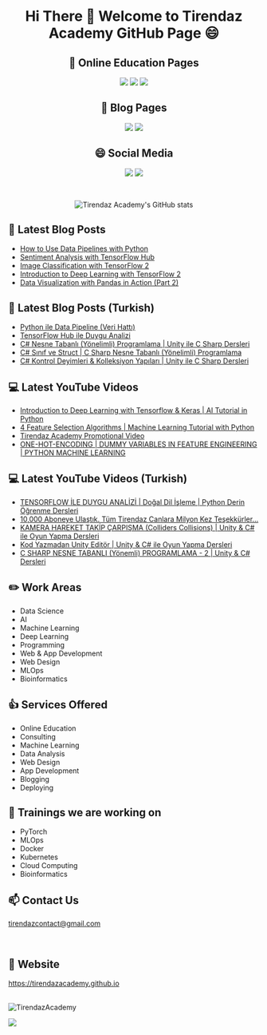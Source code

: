 # <p align="center"> Hi There 👋 Welcome to Tirendaz Academy GitHub Page 😄 </p>


<div align="center">

## 🏬 Online Education Pages

[![](https://img.shields.io/badge/YouTube-Turkish-deeppink?style=for-the-badge&logo=youtube&logoColor=white)](https://www.youtube.com/tirendazakademi)
[![](https://img.shields.io/badge/YouTube-English-red?style=for-the-badge&logo=youtube&logoColor=white)](https://www.youtube.com/channel/UCFU9Go20p01kC64w-tmFORw)
[![](https://img.shields.io/badge/Udemy-Education-darkgreen?style=for-the-badge)](https://www.udemy.com/user/tirendaz-akademi-2)

## 📕 Blog Pages

[![](https://img.shields.io/badge/Medium-English-purple.svg?&style=for-the-badge&logo=medium&logoColor=white)](https://tirendazacademy.medium.com)
[![](https://img.shields.io/badge/Medium-Turkish-darkred.svg?&style=for-the-badge&logo=medium&logoColor=white)](https://tirendazakademi.medium.com)

## :smile: Social Media

[![](https://img.shields.io/badge/linkedin-%230077B5.svg?&style=for-the-badge&logo=linkedin&logoColor=white)](https://www.linkedin.com/in/tirendaz-academy/)
[![](https://img.shields.io/badge/twitter-%231DA1F2.svg?&style=for-the-badge&logo=twitter&logoColor=white)](https://www.twitter.com/TirendazAcademy)
  
<br />
  
![Tirendaz Academy's GitHub stats](https://github-readme-stats.vercel.app/api?username=TirendazAcademy&count_private=true&show_icons=true&theme=radical)

</div>

## 📕 Latest Blog Posts

<!-- BLOG-POST-LIST:START -->
- [How to Use Data Pipelines with Python](https://medium.com/mlearning-ai/how-to-use-data-pipelines-with-python-a9b662fadec2?source=rss-b5cbb779640e------2)
- [Sentiment Analysis with TensorFlow Hub](https://medium.com/codex/sentiment-analysis-with-tensorflow-hub-678c30ac79a2?source=rss-b5cbb779640e------2)
- [Image Classification with TensorFlow 2](https://medium.com/mlearning-ai/image-classification-with-tensorflow-2-54fc601dfb6a?source=rss-b5cbb779640e------2)
- [Introduction to Deep Learning with TensorFlow 2](https://levelup.gitconnected.com/introduction-to-deep-learning-with-tensorflow-2-f61decb13cdb?source=rss-b5cbb779640e------2)
- [Data Visualization with Pandas in Action (Part 2)](https://levelup.gitconnected.com/data-visualization-with-pandas-in-action-part-2-2cc8674da1d0?source=rss-b5cbb779640e------2)
<!-- BLOG-POST-LIST:END -->

## 📕 Latest Blog Posts (Turkish)
<!-- BLOG-POST-LIST-TR:START -->
- [Python ile Data Pipeline (Veri Hattı)](https://medium.com/devopsturkiye/python-ile-data-pipeline-veri-hatt%C4%B1-d50b851b94a7?source=rss-e9566c9f34a3------2)
- [TensorFlow Hub ile Duygu Analizi](https://tirendazakademi.medium.com/tensorflow-hub-ile-duygu-analizi-6dced48f48a6?source=rss-e9566c9f34a3------2)
- [C# Nesne Tabanlı (Yönelimli) Programlama | Unity ile C Sharp Dersleri](https://tirendazakademi.medium.com/c-nesne-tabanl%C4%B1-y%C3%B6nelimli-programlama-unity-ile-c-sharp-dersleri-79fa52ac59c7?source=rss-e9566c9f34a3------2)
- [C# Sınıf ve Struct | C Sharp Nesne Tabanlı (Yönelimli) Programlama](https://tirendazakademi.medium.com/c-s%C4%B1n%C4%B1f-ve-struct-c-sharp-nesne-tabanl%C4%B1-y%C3%B6nelimli-programlama-2135069faef?source=rss-e9566c9f34a3------2)
- [C# Kontrol Deyimleri & Kolleksiyon Yapıları | Unity ile C Sharp Dersleri](https://tirendazakademi.medium.com/c-kontrol-deyimleri-kolleksiyon-yap%C4%B1lar%C4%B1-unity-ile-c-sharp-dersleri-facc626332e5?source=rss-e9566c9f34a3------2)
<!-- BLOG-POST-LIST-TR:END -->

## 💻 Latest YouTube Videos

<!-- YOUTUBE:START -->
- [Introduction to Deep Learning with Tensorflow & Keras | AI Tutorial in Python](https://www.youtube.com/watch?v=8Wnn4rRg7D8)
- [4 Feature Selection Algorithms | Machine Learning Tutorial with Python](https://www.youtube.com/watch?v=857SKdW-Pvg)
- [Tirendaz Academy Promotional Video](https://www.youtube.com/watch?v=ifRbYRYj9Kk)
- [ONE-HOT-ENCODING | DUMMY VARIABLES IN FEATURE ENGINEERING | PYTHON MACHINE LEARNING](https://www.youtube.com/watch?v=Gh4DijnuX0o)
<!-- YOUTUBE:END -->

## 💻 Latest YouTube Videos (Turkish)

<!-- YOUTUBETR:START -->
- [TENSORFLOW İLE DUYGU ANALİZİ | Doğal Dil İşleme | Python Derin Öğrenme Dersleri](https://www.youtube.com/watch?v=XtHL13mBBIk)
- [10,000 Aboneye Ulaştık. Tüm Tirendaz Canlara Milyon Kez Teşekkürler...](https://www.youtube.com/watch?v=3h0766Q-fzc)
- [KAMERA HAREKET TAKİP ÇARPIŞMA (Colliders Collisions) | Unity & C# ile Oyun Yapma Dersleri](https://www.youtube.com/watch?v=BmkhTYCgY_8)
- [Kod Yazmadan Unity Editör | Unity & C# ile Oyun Yapma Dersleri](https://www.youtube.com/watch?v=TRUOKIDhGBI)
- [C SHARP NESNE TABANLI (Yönemli) PROGRAMLAMA - 2 | Unity & C# Dersleri](https://www.youtube.com/watch?v=YtNKTF5HCRM)
<!-- YOUTUBETR:END -->

## ✏️ **Work Areas**

- Data Science
- AI
- Machine Learning
- Deep Learning
- Programming
- Web & App Development
- Web Design 
- MLOps
- Bioinformatics

## 👍 **Services Offered**

- Online Education
- Consulting
- Machine Learning 
- Data Analysis
- Web Design
- App Development
- Blogging
- Deploying

## 🔭 Trainings we are working on

- PyTorch
- MLOps
- Docker
- Kubernetes
- Cloud Computing
- Bioinformatics

## 📫 Contact Us

tirendazcontact@gmail.com

<br />

## 🎯 Website

https://tirendazacademy.github.io

<br />


<img src="https://komarev.com/ghpvc/?username=TirendazAcademy" alt="TirendazAcademy" /> 

[![](https://img.shields.io/github/followers/TirendazAcademy?style=social)](https://www.github.com/TirendazAcademy)  






<!--
**TirendazAcademy/TirendazAcademy** is a ✨ _special_ ✨ repository because its `README.md` (this file) appears on your GitHub profile.

![Tirendaz Academy's GitHub Stats](https://github-readme-stats.vercel.app/api?username=TirendazAcademy&show_icons=true)

Here are some ideas to get you started:

<p align="left"> </p>

- 🔭 I’m currently working on ...
- 🌱 I’m currently learning ...
- 👯 I’m looking to collaborate on ...
- 🤔 I’m looking for help with ...
- 💬 Ask me about ...
- 📫 How to reach me: ...
- 😄 Pronouns: ...
- ⚡ Fun fact: ...

-->
